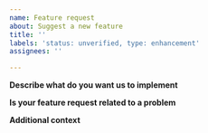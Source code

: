 ```yaml
---
name: Feature request
about: Suggest a new feature
title: ''
labels: 'status: unverified, type: enhancement'
assignees: ''

---
```


**Describe what do you want us to implement**
<!-- Give a description of the feature request. -->

**Is your feature request related to a problem**
<!-- Describe whether or not the feature fixes a bug/incompatibility -->

**Additional context**
<!-- Anything other you want us to know -->
